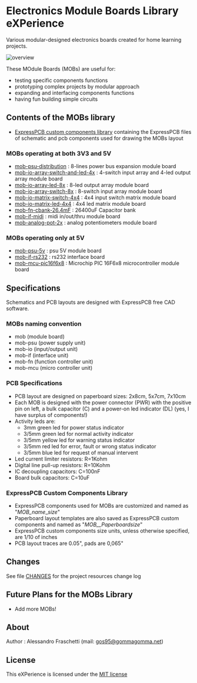 # Electronics Module Boards Library eXPerience
Various modular-designed electronics boards created for home learning projects.

![overview](images/overview.jpg)

These MOdule Boards (MOBs) are useful for:
* testing specific components functions
* prototyping complex projects by modular approach
* expanding and interfacing components functions
* having fun building simple circuits


## Contents of the MOBs library
* [ExpressPCB custom components library](expresspcb) containing the ExpressPCB files of schematic and pcb components used for drawing the MOBs layout

### MOBs operating at both 3V3 and 5V
* [mob-psu-distribution](mobs/mob-psu-distribution/) : 8-lines power bus expansion module board
* [mob-io-array-switch-and-led-4x](mobs/mob-io-array-switch-and-led-4x/) : 4-switch input array and 4-led output array module board
* [mob-io-array-led-8x](mobs/mob-io-array-led-8x/) : 8-led output array module board
* [mob-io-array-switch-8x](mobs/mob-io-array-switch-8x/) : 8-switch input array module board
* [mob-io-matrix-switch-4x4](mobs/mob-io-matrix-switch-4x4/) : 4x4 input switch matrix module board
* [mob-io-matrix-led-4x4](mobs/mob-io-matrix-led-4x4/) : 4x4 led matrix module board
* [mob-fn-cbank-26.4mF](mobs/mob-fn-cbank-26.4mF/) : 26400uF Capacitor bank
* [mob-if-midi](mobs/mob-if-midi/) : midi in/out/thru module board
* [mob-analog-pot-2x](mobs/mob-analog-pot-2x/) : analog potentiometers module board

### MOBs operating only at 5V
* [mob-psu-5v](mobs/mob-psu-5v/) : psu 5V module board
* [mob-if-rs232](mobs/mob-if-rs232/) : rs232 interface board
* [mob-mcu-pic16f6x8](mobs/mob-mcu-pic16f6x8/) : Microchip PIC 16F6x8 microcontroller module board

## Specifications
Schematics and PCB layouts are designed with ExpressPCB free CAD software.

### MOBs naming convention
* mob (module board)
* mob-psu (power supply unit)
* mob-io (input/output unit)
* mob-if (interface unit)
* mob-fn (function controller unit)
* mob-mcu (micro controller unit)

### PCB Specifications
* PCB layout are designed on paperboard sizes: 2x8cm, 5x7cm, 7x10cm
* Each MOB is designed with the power connector (PWR) with the positive pin on left, a bulk capacitor (C) and a power-on led indicator (DL) (yes, I have surplus of components!)
* Activity leds are:
	* 3mm green led for power status indicator
	* 3/5mm green led for normal activity indicator
	* 3/5mm yellow led for warning status indicator
	* 3/5mm red led for error, fault or wrong status indicator
	* 3/5mm blue led for request of manual intervent
* Led current limiter resistors: R=1Kohm
* Digital line pull-up resistors: R=10Kohm
* IC decoupling capacitors: C=100nF
* Board bulk capacitors: C=10uF

### ExpressPCB Custom Components Library
* ExpressPCB components used for MOBs are customized and named as "_MOB_name__*size*"
* Paperboard layout templates are also saved as ExpressPCB custom components and named as "_MOB__Paperboard_*size*"
* ExpressPCB custom components size units, unless otherwise specified, are 1/10 of inches
* PCB layout traces are 0.05", pads are 0,065"


## Changes
See file [CHANGES](CHANGES.md) for the project resources change log


## Future Plans for the MOBs Library
* Add more MOBs!


## About
Author : Alessandro Fraschetti (mail: [gos95@gommagomma.net](mailto:gos95@gommagomma.net))


## License
This eXPerience is licensed under the [MIT license](LICENSE)
